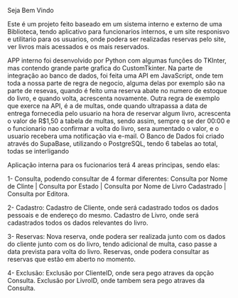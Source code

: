 Seja Bem Vindo

Este é um projeto feito baseado em um sistema interno e externo de uma Biblioteca, tendo aplicativo para funcionarios internos, e um site responisvo e utilitario
  para os usuarios, onde podera ser realizadas reservas pelo site, ver livros mais acessados e os mais reservados. 
  
  APP interno foi desenvolvido por Python com algumas
  funções do TKInter, mas contendo grande parte grafica do CustomTkinter. Na parte de integração ao banco de dados, foi feita uma API em JavaScript, onde tem toda
  a nossa parte de regra de negocio, alguma delas por exemplo são na parte de resevas, quando é feito uma reserva abate no numero de estoque do livro, e quando 
  volta, acrescenta novamente. Outra regra de exemplo que exerce na API, é a de multas, onde quando ultrapassa a data de entrega fornecedia pelo usuario na hora
  de reservar algum livro, acrescenta o valor de R$1,50 a tabela de multas, sendo assim, sempre q se der 00:00 e o funcionario nao confirmar a volta do livro,
  sera aumentado o valor, e o usuario recebera uma notificação via e-mail. O Banco de Dados foi criado através do SupaBase, utilizando o PostgreSQL, tendo 6 tabelas
  ao total, todas se interligando


Aplicação interna para os fucionarios terá 4 areas principas, sendo elas:

1- Consulta, podendo consultar de 4 formar diferentes:
    Consulta por Nome de Clinte | Consulta por Estado | Consulta por Nome de Livro Cadastrado | Consulta por Editora.

2- Cadastro:
    Cadastro de Cliente, onde será cadastrado todos os dados pessoais e de endereço do mesmo.
    Cadastro de Livro, onde será cadastrados todos os dados relevantes do livro.

3- Reservas:
    Nova reserva, onde podera ser realizada junto com os dados do cliente junto com os do livro, tendo adicional de multa, caso passe a data prevista para volta do livro.
    Reservas, onde podera consultar as reservas que estão em aberto no momento.

4- Exclusão:
    Exclusão por ClienteID, onde sera pego atraves da opção Consulta.
    Exclusão por LivroID, onde tambem sera pego atraves da Consulta.
